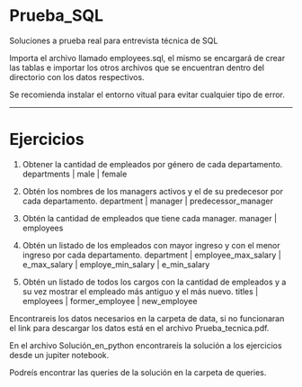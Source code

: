 # Prueba_SQL
Soluciones a prueba real para entrevista técnica de SQL

Importa el archivo llamado employees.sql, el mismo se encargará de crear las tablas e
importar los otros archivos que se encuentran dentro del directorio con los datos respectivos.

Se recomienda instalar el entorno vitual para evitar cualquier tipo de error.

----

# Ejercicios

1. Obtener la cantidad de empleados por género de cada departamento.
departments | male | female

2. Obtén los nombres de los managers activos y el de su predecesor por cada
departamento.
department | manager | predecessor_manager

3. Obtén la cantidad de empleados que tiene cada manager.
manager | employees

4. Obtén un listado de los empleados con mayor ingreso y con el menor ingreso por
cada departamento.
department | employee_max_salary | e_max_salary | employe_min_salary | e_min_salary

5. Obtén un listado de todos los cargos con la cantidad de empleados y a su vez
mostrar el empleado más antiguo y el más nuevo.
titles | employees | former_employee | new_employee

Encontrareis los datos necesarios en la carpeta de data, si no funcionaran el link para 
descargar los datos está en el archivo Prueba_tecnica.pdf.

En el archivo Solución_en_python encontrareís la solución a los ejercicios desde un jupiter notebook.

Podreís encontrar las queries de la solución en la carpeta de queries.
